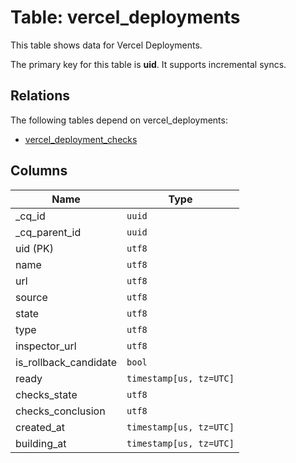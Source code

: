 # Table: vercel_deployments

This table shows data for Vercel Deployments.

The primary key for this table is **uid**.
It supports incremental syncs.
## Relations

The following tables depend on vercel_deployments:
  - [vercel_deployment_checks](vercel_deployment_checks)

## Columns

| Name          | Type          |
| ------------- | ------------- |
|_cq_id|`uuid`|
|_cq_parent_id|`uuid`|
|uid (PK)|`utf8`|
|name|`utf8`|
|url|`utf8`|
|source|`utf8`|
|state|`utf8`|
|type|`utf8`|
|inspector_url|`utf8`|
|is_rollback_candidate|`bool`|
|ready|`timestamp[us, tz=UTC]`|
|checks_state|`utf8`|
|checks_conclusion|`utf8`|
|created_at|`timestamp[us, tz=UTC]`|
|building_at|`timestamp[us, tz=UTC]`|